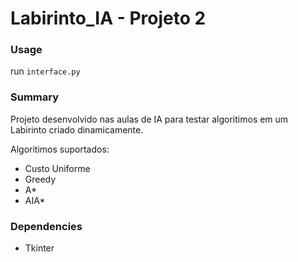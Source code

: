 # Labirinto_IA - Projeto 2

### Usage
run `interface.py`

### Summary
Projeto desenvolvido nas aulas de IA para testar algoritimos em um Labirinto criado dinamicamente.

Algoritimos suportados:
- Custo Uniforme
- Greedy
- A*
- AIA*

### Dependencies
- Tkinter
